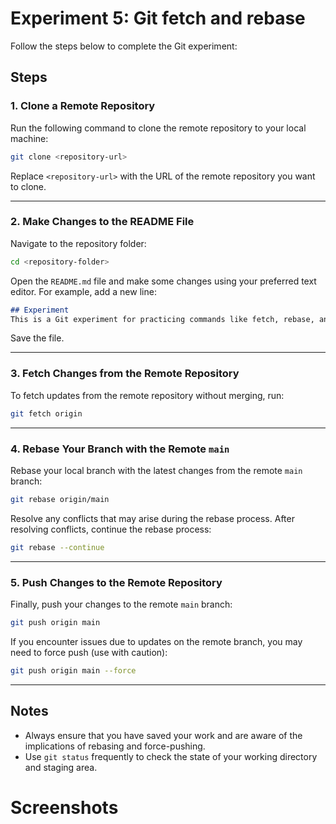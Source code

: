 # Experiment 5: Git fetch and rebase

Follow the steps below to complete the Git experiment:

## Steps

### 1. Clone a Remote Repository
Run the following command to clone the remote repository to your local machine:

```bash
git clone <repository-url>
```
Replace `<repository-url>` with the URL of the remote repository you want to clone.

---

### 2. Make Changes to the README File
Navigate to the repository folder:

```bash
cd <repository-folder>
```

Open the `README.md` file and make some changes using your preferred text editor. For example, add a new line:

```markdown
## Experiment
This is a Git experiment for practicing commands like fetch, rebase, and push.
```
Save the file.

---

### 3. Fetch Changes from the Remote Repository
To fetch updates from the remote repository without merging, run:

```bash
git fetch origin
```

---

### 4. Rebase Your Branch with the Remote `main`
Rebase your local branch with the latest changes from the remote `main` branch:

```bash
git rebase origin/main
```

Resolve any conflicts that may arise during the rebase process. After resolving conflicts, continue the rebase process:

```bash
git rebase --continue
```

---

### 5. Push Changes to the Remote Repository
Finally, push your changes to the remote `main` branch:

```bash
git push origin main
```

If you encounter issues due to updates on the remote branch, you may need to force push (use with caution):

```bash
git push origin main --force
```

---

## Notes
- Always ensure that you have saved your work and are aware of the implications of rebasing and force-pushing.
- Use `git status` frequently to check the state of your working directory and staging area.

# Screenshots
